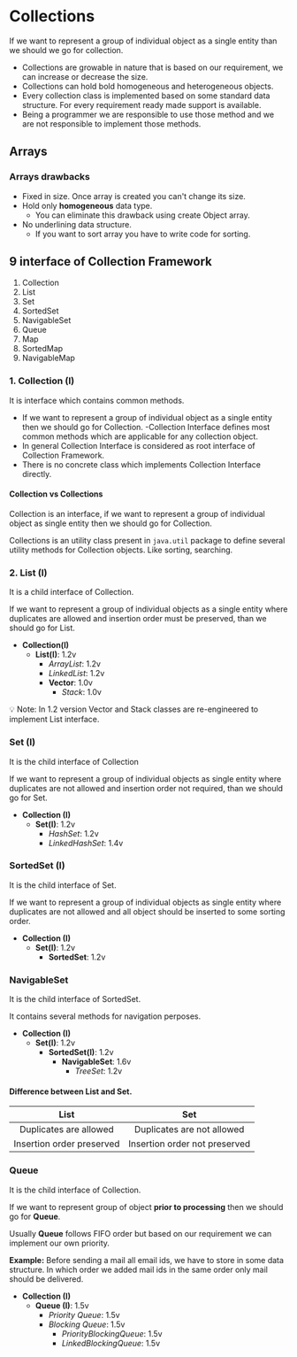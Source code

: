 # Collections

If we want to represent a group of individual object as a single entity than we should we go for collection.

- Collections are growable in nature that is based on our requirement, we can increase or decrease the size.
- Collections can hold bold homogeneous and heterogeneous objects.
- Every collection class is implemented based on some standard data structure. For every requirement ready made support is available.
- Being a programmer we are responsible to use those method and we are not responsible to implement those methods.

## Arrays

### Arrays drawbacks

- Fixed in size. Once array is created you can't change its size.
- Hold only **homogeneous** data type.
  - You can eliminate this drawback using create Object array.
- No underlining data structure.
  - If you want to sort array you have to write code for sorting.

## 9 interface of Collection Framework

1. Collection
2. List
3. Set
4. SortedSet
5. NavigableSet
6. Queue
7. Map
8. SortedMap
9. NavigableMap

### 1. Collection (I)

It is interface which contains common methods.

- If we want to represent a group of individual object as a single entity then we should go for Collection.
  -Collection Interface defines most common methods which are applicable for any collection object.
- In general Collection Interface is considered as root interface of Collection Framework.
- There is no concrete class which implements Collection Interface directly.

#### Collection vs Collections

Collection is an interface, if we want to represent a group of individual object as single entity then we should go for Collection.

Collections is an utility class present in `java.util` package to define several utility methods for Collection objects. Like sorting, searching.

### 2. List (I)

It is a child interface of Collection.

If we want to represent a group of individual objects as a single entity where duplicates are allowed and insertion order must be preserved, than we should go for List.

- **Collection(I)**
  - **List(I)**: 1.2v
    - _ArrayList_: 1.2v
    - _LinkedList_: 1.2v
    - **Vector**: 1.0v
      - _Stack_: 1.0v

:bulb: Note: In 1.2 version Vector and Stack classes are re-engineered to implement List interface.

### Set (I)

It is the child interface of Collection

If we want to represent a group of individual objects as single entity where duplicates are not allowed and insertion order not required, than we should go for Set.

- **Collection (I)**
  - **Set(I)**: 1.2v
    - _HashSet_: 1.2v
    - _LinkedHashSet_: 1.4v

### SortedSet (I)

It is the child interface of Set.

If we want to represent a group of individual objects as single entity where duplicates are not allowed and all object should be inserted to some sorting order.

- **Collection (I)**
  - **Set(I)**: 1.2v
    - **SortedSet**: 1.2v

### NavigableSet

It is the child interface of SortedSet.

It contains several methods for navigation perposes.

- **Collection (I)**
  - **Set(I)**: 1.2v
    - **SortedSet(I)**: 1.2v
      - **NavigableSet**: 1.6v
        - _TreeSet_: 1.2v

#### Difference between **List** and **Set**.

|           List            |              Set              |
| :-----------------------: | :---------------------------: |
|  Duplicates are allowed   |  Duplicates are not allowed   |
| Insertion order preserved | Insertion order not preserved |

### Queue

It is the child interface of Collection.

If we want to represent group of object **prior to processing** then we should go for **Queue**.

Usually **Queue** follows FIFO order but based on our requirement we can implement our own priority.

**Example:** Before sending a mail all email ids, we have to store in some data structure. In which order we added mail ids in the same order only mail should be delivered.

- **Collection (I)**
  - **Queue (I)**: 1.5v
    - _Priority Queue_: 1.5v
    - _Blocking Queue_: 1.5v
      - _PriorityBlockingQueue_: 1.5v
      - _LinkedBlockingQueue_: 1.5v
